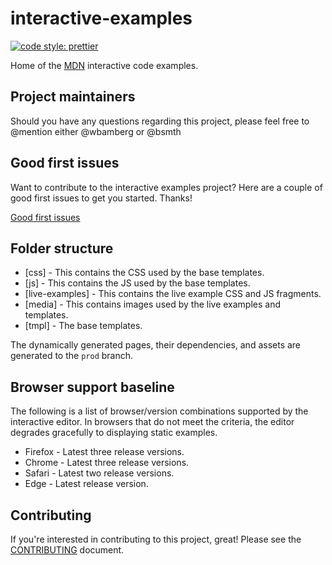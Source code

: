 # interactive-examples

[![code style: prettier](https://img.shields.io/badge/code_style-prettier-ff69b4.svg?style=flat-square)](https://github.com/prettier/prettier)

Home of the [MDN](https://developer.mozilla.org/) interactive code examples.

## Project maintainers

Should you have any questions regarding this project, please feel free to @mention either @wbamberg or @bsmth

## Good first issues

Want to contribute to the interactive examples project? Here are a couple of good first issues to get you started. Thanks!

[Good first issues](https://github.com/mdn/interactive-examples/issues?q=is%3Aissue+is%3Aopen+sort%3Aupdated-desc+label%3A%22example+needed%22+no%3Aassignee)

## Folder structure

- [css] - This contains the CSS used by the base templates.
- [js] - This contains the JS used by the base templates.
- [live-examples] - This contains the live example CSS and JS fragments.
- [media] - This contains images used by the live examples and templates.
- [tmpl] - The base templates.

The dynamically generated pages, their dependencies, and assets are generated to the `prod` branch.

## Browser support baseline

The following is a list of browser/version combinations supported by the interactive editor. In browsers that do not meet the criteria, the editor degrades gracefully to displaying static examples.

- Firefox - Latest three release versions.
- Chrome - Latest three release versions.
- Safari - Latest two release versions.
- Edge - Latest release version.

## Contributing

If you're interested in contributing to this project, great! Please see the [CONTRIBUTING](CONTRIBUTING.md) document.
